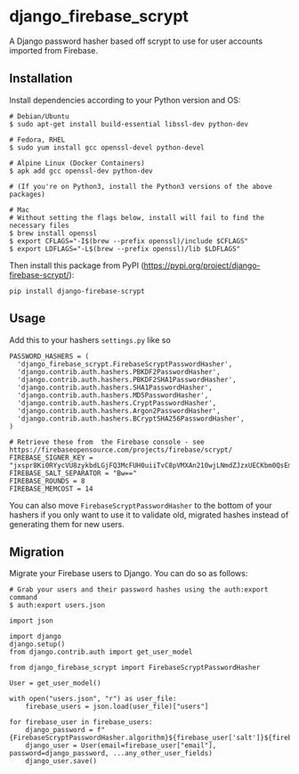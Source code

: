 # django_firebase_scrypt
A Django password hasher based off scrypt to use for user accounts imported from Firebase.

## Installation
Install dependencies according to your Python version and OS:
```
# Debian/Ubuntu
$ sudo apt-get install build-essential libssl-dev python-dev

# Fedora, RHEL
$ sudo yum install gcc openssl-devel python-devel

# Alpine Linux (Docker Containers)
$ apk add gcc openssl-dev python-dev

# (If you're on Python3, install the Python3 versions of the above packages)

# Mac
# Without setting the flags below, install will fail to find the necessary files
$ brew install openssl
$ export CFLAGS="-I$(brew --prefix openssl)/include $CFLAGS"
$ export LDFLAGS="-L$(brew --prefix openssl)/lib $LDFLAGS"
```

Then install this package from PyPI (https://pypi.org/project/django-firebase-scrypt/):
```
pip install django-firebase-scrypt
```

## Usage
Add this to your hashers `settings.py` like so
```
PASSWORD_HASHERS = (
  'django_firebase_scrypt.FirebaseScryptPasswordHasher',
  'django.contrib.auth.hashers.PBKDF2PasswordHasher',
  'django.contrib.auth.hashers.PBKDF2SHA1PasswordHasher',
  'django.contrib.auth.hashers.SHA1PasswordHasher',
  'django.contrib.auth.hashers.MD5PasswordHasher',
  'django.contrib.auth.hashers.CryptPasswordHasher',
  'django.contrib.auth.hashers.Argon2PasswordHasher',
  'django.contrib.auth.hashers.BCryptSHA256PasswordHasher',
)

# Retrieve these from  the Firebase console - see https://firebaseopensource.com/projects/firebase/scrypt/
FIREBASE_SIGNER_KEY = "jxspr8Ki0RYycVU8zykbdLGjFQ3McFUH0uiiTvC8pVMXAn210wjLNmdZJzxUECKbm0QsEmYUSDzZvpjeJ9WmXA=="
FIREBASE_SALT_SEPARATOR = "Bw=="
FIREBASE_ROUNDS = 8
FIREBASE_MEMCOST = 14
```


You can also move `FirebaseScryptPasswordHasher` to the bottom of your hashers if you only want to use it to validate 
old, migrated hashes instead of generating them for new users.

## Migration
Migrate your Firebase users to Django.  You can do so as follows:
```
# Grab your users and their password hashes using the auth:export command
$ auth:export users.json
```

```
import json

import django
django.setup()
from django.contrib.auth import get_user_model

from django_firebase_scrypt import FirebaseScryptPasswordHasher

User = get_user_model()

with open("users.json", "r") as user_file:
    firebase_users = json.load(user_file)["users"]

for firebase_user in firebase_users:
    django_password = f"{FirebaseScryptPasswordHasher.algorithm}${firebase_user['salt']}${firebase_user['passwordHash']}"
    django_user = User(email=firebase_user["email"], password=django_password, ...any_other_user_fields)
    django_user.save()
```


